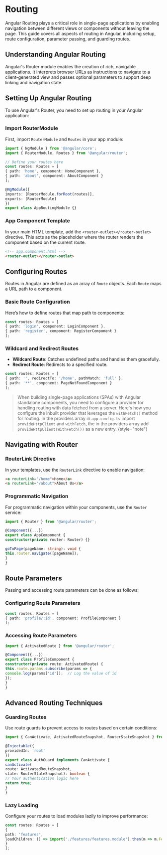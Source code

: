 # Routing

Angular Routing plays a critical role in single-page applications by enabling navigation between different views or components without leaving the page. This guide covers all aspects of routing in Angular, including setup, route configuration, parameter passing, and guarding routes.

## Understanding Angular Routing

Angular's Router module enables the creation of rich, navigable applications. It interprets browser URLs as instructions to navigate to a client-generated view and passes optional parameters to support deep linking and navigation state.

## Setting Up Angular Routing

To use Angular's Router, you need to set up routing in your Angular application:

### Import RouterModule
First, import `RouterModule` and `Routes` in your app module:

```typescript
import { NgModule } from '@angular/core';
import { RouterModule, Routes } from '@angular/router';

// Define your routes here
const routes: Routes = [
{ path: 'home', component: HomeComponent },
{ path: 'about', component: AboutComponent }
];

@NgModule({
imports: [RouterModule.forRoot(routes)],
exports: [RouterModule]
})
export class AppRoutingModule {}
```

### App Component Template
In your main HTML template, add the `<router-outlet></router-outlet>` directive. This acts as the placeholder where the router renders the component based on the current route.

```html
<!-- app.component.html -->
<router-outlet></router-outlet>
```

## Configuring Routes

Routes in Angular are defined as an array of `Route` objects. Each `Route` maps a URL path to a component.

### Basic Route Configuration
Here’s how to define routes that map path to components:

```typescript
const routes: Routes = [
{ path: 'login', component: LoginComponent },
{ path: 'register', component: RegisterComponent }
];
```

### Wildcard and Redirect Routes
- **Wildcard Route**: Catches undefined paths and handles them gracefully.
- **Redirect Route**: Redirects to a specified route.

```typescript
const routes: Routes = [
{ path: '', redirectTo: '/home', pathMatch: 'full' },
{ path: '**', component: PageNotFoundComponent }
];
```
>When building single-page applications (SPAs) with Angular standalone components, you need to configure a provider for handling routing with data fetched from a server. Here's how you configure the inbuilt provider that leverages the `withFetch()` method for routing. In the providers array in `app.config.ts` import `provideHttpClient` and `withFetch`, the in the providers array add `provideHttpClient(WithFetch())` as a new entry.
{style="note"}
## Navigating with Router

### RouterLink Directive
In your templates, use the `RouterLink` directive to enable navigation:

```html
<a routerLink="/home">Home</a>
<a routerLink="/about">About Us</a>
```

### Programmatic Navigation
For programmatic navigation within your components, use the `Router` service:

```typescript
import { Router } from '@angular/router';

@Component({...})
export class AppComponent {
constructor(private router: Router) {}

goToPage(pageName: string): void {
this.router.navigate([pageName]);
}
}
```

## Route Parameters

Passing and accessing route parameters can be done as follows:

### Configuring Route Parameters
```typescript
const routes: Routes = [
{ path: 'profile/:id', component: ProfileComponent }
];
```

### Accessing Route Parameters
```typescript
import { ActivatedRoute } from '@angular/router';

@Component({...})
export class ProfileComponent {
constructor(private route: ActivatedRoute) {
this.route.params.subscribe(params => {
console.log(params['id']);  // Log the value of id
});
}
}
```

## Advanced Routing Techniques

### Guarding Routes
Use route guards to prevent access to routes based on certain conditions:

```typescript
import { CanActivate, ActivatedRouteSnapshot, RouterStateSnapshot } from '@angular/router';

@Injectable({
providedIn: 'root'
})
export class AuthGuard implements CanActivate {
canActivate(
route: ActivatedRouteSnapshot,
state: RouterStateSnapshot): boolean {
// Your authentication logic here
return true;
}
}
```

### Lazy Loading
Configure your routes to load modules lazily to improve performance:

```typescript
const routes: Routes = [
{
path: 'features',
loadChildren: () => import('./features/features.module').then(m => m.FeaturesModule)
}
];
```